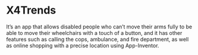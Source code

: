 # X4Trends
It’s an app that allows disabled people who can’t move their arms fully to be able to move their wheelchairs with a touch of a button, and it has other features such as calling the cops, ambulance, and fire department, as well as online shopping with a precise location using App-Inventor.
